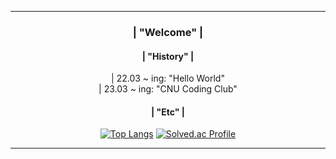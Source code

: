 <div align = center>
             
---   
### | "Welcome" |           
        
#### | "History" | 
<div> | 22.03 ~ ing: "Hello World" </div>
<div> | 23.03 ~ ing: "CNU Coding Club" </div>   
    
#### | "Etc" |
[![Top Langs](https://github-readme-stats.vercel.app/api/top-langs/?username=momomomoon&layout=compact)](https://github.com/anuraghazra/github-readme-stats) [![Solved.ac Profile](http://mazassumnida.wtf/api/v2/generate_badge?boj=ansdj1908)](https://solved.ac/ansdj1908/)

   
---
</div>

  
 
